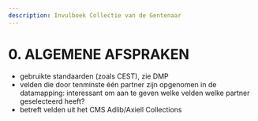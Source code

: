 ```yaml
---
description: Invulboek Collectie van de Gentenaar
---
```


# 0. ALGEMENE AFSPRAKEN

* gebruikte standaarden \(zoals CEST\), zie DMP
* velden die door tenminste één partner zijn opgenomen in de datamapping: interessant om aan te geven welke velden welke partner geselecteerd heeft?
* betreft velden uit het CMS Adlib/Axiell Collections

